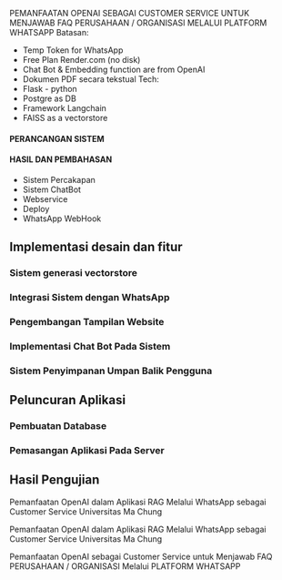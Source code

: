 PEMANFAATAN OPENAI SEBAGAI CUSTOMER SERVICE UNTUK MENJAWAB FAQ PERUSAHAAN / ORGANISASI MELALUI PLATFORM WHATSAPP
Batasan:
- Temp Token for WhatsApp
- Free Plan Render.com (no disk)
- Chat Bot & Embedding function are from OpenAI
- Dokumen PDF secara tekstual
Tech:
- Flask - python
- Postgre as DB
- Framework Langchain 
- FAISS as a vectorstore
#### PERANCANGAN SISTEM

#### HASIL DAN PEMBAHASAN
- Sistem Percakapan
- Sistem ChatBot
- Webservice
- Deploy
- WhatsApp WebHook

## Implementasi desain dan fitur
### Sistem generasi vectorstore
### Integrasi Sistem dengan WhatsApp
### Pengembangan Tampilan Website
### Implementasi Chat Bot Pada Sistem
### Sistem Penyimpanan Umpan Balik Pengguna
## Peluncuran Aplikasi
### Pembuatan Database
### Pemasangan Aplikasi Pada Server
## Hasil Pengujian


Pemanfaatan OpenAI dalam Aplikasi RAG Melalui WhatsApp sebagai Customer Service Universitas Ma Chung

Pemanfaatan OpenAI dalam Aplikasi RAG Melalui WhatsApp sebagai Customer Service Universitas Ma Chung

Pemanfaatan OpenAI sebagai Customer Service untuk Menjawab FAQ PERUSAHAAN / ORGANISASI Melalui PLATFORM WHATSAPP
